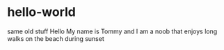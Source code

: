 # hello-world
same old stuff
Hello My name is Tommy and I am a noob that enjoys long walks on the beach during sunset
